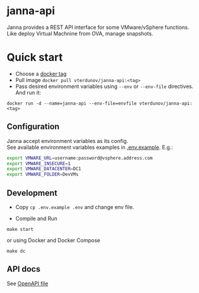 # janna-api
Janna provides a REST API interface for some VMware/vSphere functions. Like deploy Virtual Machnine from OVA, manage snapshots.

# Quick start
- Choose a [docker tag](https://hub.docker.com/r/vterdunov/janna-api/tags/)
- Pull image `docker pull vterdunov/janna-api:<tag>`
- Pass desired environment variables using `--env` or `--env-file` directives. And run it:  
```
docker run -d --name=janna-api --env-file=envfile vterdunov/janna-api:<tag>
```

## Configuration
Janna accept environment variables as its config.  
See available environment variables examples in [.env.example](https://github.com/vterdunov/janna-api/blob/master/config/.env.example). E.g.:
```bash
export VMWARE_URL=username:password@vsphere.address.com
export VMWARE_INSECURE=1
export VMWARE_DATACENTER=DC1
export VMWARE_FOLDER=DevVMs
```

## Development
- Copy `cp .env.example .env` and change env file.

- Compile and Run
```
make start
```
or using Docker and Docker Compose
```
make dc
```

## API docs
See [OpenAPI file](https://github.com/vterdunov/janna-api/blob/master/api/openapi.yaml)
